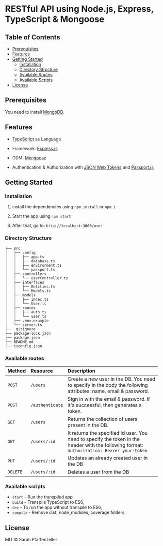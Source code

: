 # RESTful API using Node.js, Express, TypeScript & Mongoose 

## Table of Contents

- [Prerequisites](#prerequisites)
- [Features](#features)
- [Getting Started](#getting-started)
  - [Installation](#installation)
  - [Directory Structure](#directory-structure)
  - [Available Routes](#available-routes)
  - [Available Scripts](#available-scripts)
- [License](#license)

## Prerequisites

You need to install [MongoDB](https://docs.mongodb.com/manual/administration/install-community/).

## Features

- [TypeScript](https://www.typescriptlang.org/) as Language

- Framework: [Express.js](https://expressjs.com/)

- ODM: [Mongoose](https://mongoosejs.com/)

- Authentication & Authorization with [JSON Web Tokens](https://jwt.io/) and [Passport.js](http://www.passportjs.org/)

## Getting Started

### Installation

1. install the dependencies using `npm install` or `npm i`

2. Start the app using `npm start`

3. After that, go to: `http://localhost:3000/user`

### Directory Structure

```
├── src
│   ├── config
│   │   ├── app.ts
│   │   ├── database.ts
│   │   ├── environment.ts
│   │   └── passport.ts
│   ├── controllers
│   │   └── userController.ts
│   ├── interfaces
│   │   ├── Entities.ts
│   │   └── Models.ts
│   ├── models
│   │   ├── index.ts
│   │   └── User.ts
│   ├── routes
│   │   ├── auth.ts
│   │   └── user.ts
│   ├── .env.example
│   └── server.ts
├── .gitignore
├── package-lock.json
├── package.json
├── README.md
└── tsconfig.json
```

### Available routes

| Method   | Resource        | Description                                                                                                                                 |
| :------- | :-------------- | :------------------------------------------------------------------------------------------------------------------------------------------ |
| `POST`   | `/users`     | Create a new user in the DB. You need to specify in the body the following attributes: name, email & password.                        |
| `POST`   | `/authenticate` | Sign in with the email & password. If it's successful, then generates a token.                                                            |
| `GET`    | `/users`        | Returns the collection of users present in the DB.                                                                                        |
| `GET`    | `/users/:id`    | It returns the specified id user. You need to specify the token in the header with the following format: `Authorization: Bearer your-token` |
| `PUT`    | `/users/:id`    | Updates an already created user in the DB                                                                                                   |
| `DELETE` | `/users/:id`    | Deletes a user from the DB                                                                                                                  |

### Available scripts

- `start` - Run the transpiled app
- `build` - Transpile TypeScript to ES6,
- `dev` - To run the app without transpile to ES6,
- `compile` - Remove dist, node_modules, coverage folders,

## License

MIT © Sarah Pfaffenzeller
